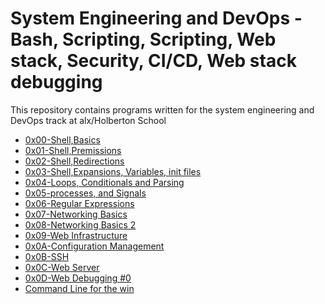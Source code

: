 # System Engineering and DevOps - Bash, Scripting, Scripting, Web stack, Security, CI/CD, Web stack debugging

This repository contains programs written for the system engineering and DevOps
track at alx/Holberton School

- [0x00-Shell,Basics](./0x00-shell_basics)
- [0x01-Shell,Premissions](./0x01-shell_permissions)
- [0x02-Shell,Redirections](./0x02-shell_redirections)
- [0x03-Shell,Expansions, Variables, init files](./0x03-shell_variables_expansions)
- [0x04-Loops, Conditionals and Parsing](./0x04-loops_conditions_and_parsing)
- [0x05-processes, and Signals](./0x05-processes_and_signals)
- [0x06-Regular Expressions](./0x06-regular_expressions)
- [0x07-Networking Basics](./0x07-networking_basics)
- [0x08-Networking Basics 2](./0x08-networking_basics_2)
- [0x09-Web Infrastructure](./0x09-web_infrastructure_design)
- [0x0A-Configuration Management](./0x0A-configuration_management)
- [0x0B-SSH](./0x0B-ssh)
- [0x0C-Web Server](./0x0C-web_server)
- [0x0D-Web Debugging #0](./0x0D-web_stack_debugging_0)
- [Command Line for the win](./command_line_for_the_win)
